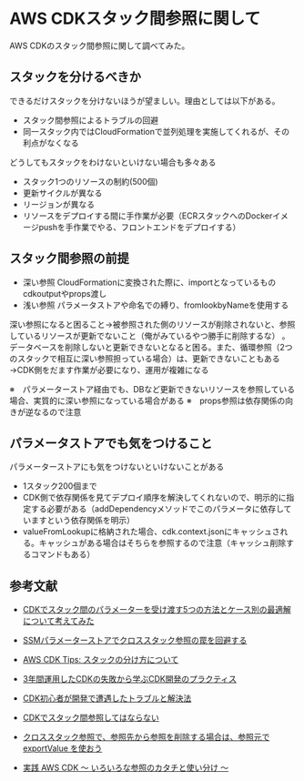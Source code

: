 # AWS CDKスタック間参照に関して

AWS CDKのスタック間参照に関して調べてみた。

## スタックを分けるべきか

できるだけスタックを分けないほうが望ましい。理由としては以下がある。

- スタック間参照によるトラブルの回避
- 同一スタック内ではCloudFormationで並列処理を実施してくれるが、その利点がなくなる

どうしてもスタックをわけないといけない場合も多々ある
- スタック1つのリソースの制約(500個)
- 更新サイクルが異なる
- リージョンが異なる
- リソースをデプロイする間に手作業が必要（ECRスタックへのDockerイメージpushを手作業でやる、フロントエンドをデプロイする）

## スタック間参照の前提

- 深い参照
  CloudFormationに変換された際に、importとなっているもの cdkoutputやprops渡し
- 浅い参照
  パラメータストアや命名での縛り、fromlookbyNameを使用する

深い参照になると困ること→被参照された側のリソースが削除されないと、参照しているリソースが更新でないこと（俺がみているやつ勝手に削除するな）
。データベースを削除しないと更新できないとなると困る。また、循環参照（2つのスタックで相互に深い参照担っている場合）は、更新できないこともある→CDK側をだます作業が必要になり、運用が複雑になる

※　パラメーターストア経由でも、DBなど更新できないリソースを参照している場合、実質的に深い参照になっている場合がある
※　props参照は依存関係の向きが逆なるので注意

## パラメータストアでも気をつけること

パラメーターストアにも気をつけないといけないことがある
- 1スタック200個まで
- CDK側で依存関係を見てデプロイ順序を解決してくれないので、明示的に指定する必要がある（addDependencyメソッドでこのパラメータに依存していますという依存関係を明示）
- valueFromLookupに格納された場合、cdk.context.jsonにキャッシュされる。キャッシュがある場合はそちらを参照するので注意（キャッシュ削除するコマンドもある）

## 参考文献

- [CDKでスタック間のパラメーターを受け渡す5つの方法とケース別の最適解について考えてみた](https://dev.classmethod.jp/articles/best-way-to-reference-parameters-in-cdk/)

- [SSMパラメーターストアでクロススタック参照の罠を回避する](https://speakerdeck.com/shuyakinjo/ssmharametasutoatekurosusutatukucan-zhao-nomin-wohui-bi-suru?slide=28)

- [AWS CDK Tips: スタックの分け方について](https://tmokmss.hatenablog.com/entry/20221121/1669032738)

- [3年間運用したCDKの失敗から学ぶCDK開発のプラクティス](https://www.docswell.com/s/integrated1453/5GXL7N-AWS-CDK-Conference-Japan-2023#p39)

- [CDK初心者が開発で遭遇したトラブルと解決法](https://speakerdeck.com/takanariohata/cdkchu-xin-zhe-gakai-fa-dezao-yu-sitatoraburutojie-jue-fa?slide=9)

- [CDKでスタック間参照してはならない](https://tech.uzabase.com/entry/2024/09/27/103506)

- [クロススタック参照で、参照先から参照を削除する場合は、参照元で exportValue を使おう](https://dev.classmethod.jp/articles/aws-cdk-closs-stack-reference-exportvalue/)

- [実践 AWS CDK 〜 いろいろな参照のカタチと使い分け 〜](https://speakerdeck.com/konokenj/reference-patterns-in-aws-cdk?slide=12)